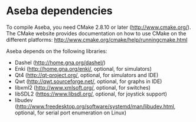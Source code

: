 # Aseba dependencies

To compile Aseba, you need CMake 2.8.10 or later (http://www.cmake.org/).
The CMake website provides documentation on how to use CMake on the different
platforms: http://www.cmake.org/cmake/help/runningcmake.html

Aseba depends on the following libraries:
- Dashel (http://home.gna.org/dashel/)
- Enki (http://home.gna.org/enki/, optional, for simulators)
- Qt4 (http://qt-project.org/, optional, for simulators and IDE)
- Qwt (http://qwt.sourceforge.net/, optional, for graphs in IDE)
- libxml2 (http://www.xmlsoft.org/, optional, for switches)
- libSDL2 (https://www.libsdl.org/, optional, for joystick support)
- libudev (http://www.freedesktop.org/software/systemd/man/libudev.html, optional, for serial port enumeration on Linux)

